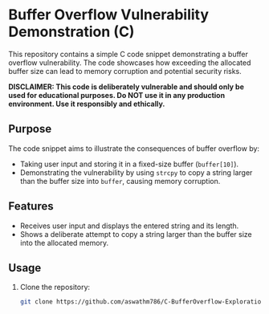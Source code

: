 # Buffer Overflow Vulnerability Demonstration (C)

This repository contains a simple C code snippet demonstrating a buffer overflow vulnerability. The code showcases how exceeding the allocated buffer size can lead to memory corruption and potential security risks.

**DISCLAIMER: This code is deliberately vulnerable and should only be used for educational purposes. Do NOT use it in any production environment. Use it responsibly and ethically.**

## Purpose

The code snippet aims to illustrate the consequences of buffer overflow by:

- Taking user input and storing it in a fixed-size buffer (`buffer[10]`).
- Demonstrating the vulnerability by using `strcpy` to copy a string larger than the buffer size into `buffer`, causing memory corruption.

## Features

- Receives user input and displays the entered string and its length.
- Shows a deliberate attempt to copy a string larger than the buffer size into the allocated memory.

## Usage

1. Clone the repository:

   ```bash
   git clone https://github.com/aswathm786/C-BufferOverflow-Exploration.git
